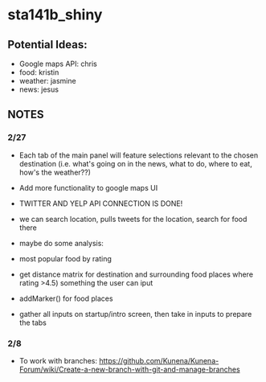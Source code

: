 # sta141b_shiny

## Potential Ideas:
-  Google maps API: chris
-  food: kristin
-  weather: jasmine
-  news: jesus

## NOTES


### 2/27

- Each tab of the main panel will feature selections relevant to the chosen destination (i.e. what's going on in the news, what to do, where to eat, how's the weather??)

-  Add more functionality to google maps UI

- TWITTER AND YELP API CONNECTION IS DONE!
- we can search location, pulls tweets for the location, search for food there
- maybe do some analysis: 
- most popular food by rating
- get distance matrix for destination and surrounding food places where rating >4.5) something the user can iput
- addMarker() for food places
- gather all inputs on startup/intro screen, then take in inputs to prepare the tabs
                               

### 2/8
- To work with branches: https://github.com/Kunena/Kunena-Forum/wiki/Create-a-new-branch-with-git-and-manage-branches
